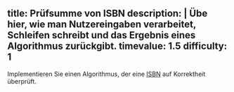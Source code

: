 title: Prüfsumme von ISBN
description: |
  Übe hier, wie man Nutzereingaben verarbeitet, Schleifen schreibt und das Ergebnis eines Algorithmus zurückgibt.
timevalue: 1.5
difficulty: 1
---
Implementieren Sie einen Algorithmus, der eine [ISBN](https://de.wikipedia.org/wiki/Internationale_Standardbuchnummer) 
auf Korrektheit überprüft.
